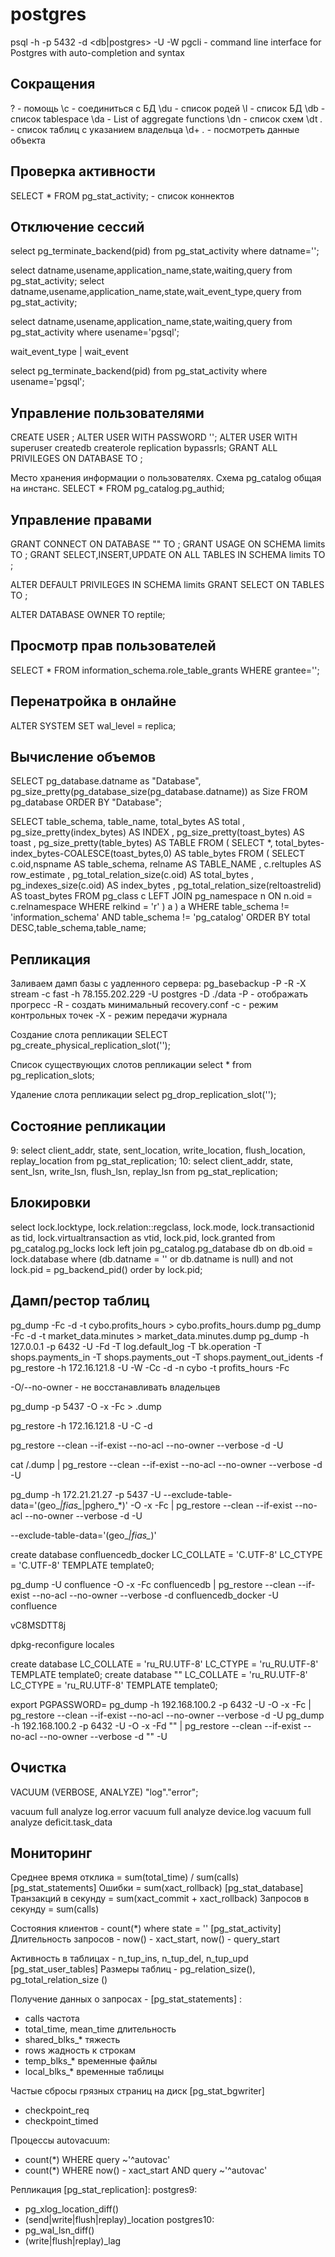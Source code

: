 # postgres

psql -h <host> -p 5432 -d <db|postgres> -U <user> -W
pgcli - command line interface for Postgres with auto-completion and syntax

## Сокращения

\?  - помощь
\с  - соединиться с БД
\du - список родей
\l  - список БД
\db - список tablespace
\da - List of aggregate functions
\dn - список схем
\dt *.* - список таблиц с указанием владельца
\d+ *.* - посмотреть данные объекта

## Проверка активности

SELECT * FROM pg_stat_activity; - список коннектов

## Отключение сессий

select pg_terminate_backend(pid) from pg_stat_activity where datname='<db>';

select datname,usename,application_name,state,waiting,query from pg_stat_activity;
select datname,usename,application_name,state,wait_event_type,query from pg_stat_activity;

select datname,usename,application_name,state,waiting,query from pg_stat_activity where usename='pgsql';

wait_event_type | wait_event

select pg_terminate_backend(pid) from pg_stat_activity where usename='pgsql';

## Управление пользователями

CREATE USER <user>;
ALTER USER <user> WITH PASSWORD '<password>';
ALTER USER <user> WITH superuser createdb createrole replication bypassrls; 
GRANT ALL PRIVILEGES ON DATABASE <db> TO <user>;

Место хранения информации о пользователях. Схема pg_catalog общая на инстанс.
SELECT * FROM pg_catalog.pg_authid;

## Управление правами

GRANT CONNECT ON DATABASE "<db>" TO <user>;
GRANT USAGE ON SCHEMA limits TO <user>;
GRANT SELECT,INSERT,UPDATE ON ALL TABLES IN SCHEMA limits TO <user>;

ALTER DEFAULT PRIVILEGES IN SCHEMA limits GRANT SELECT ON TABLES TO <user>;

ALTER DATABASE <db> OWNER TO reptile;

## Просмотр прав пользователей

SELECT * FROM information_schema.role_table_grants WHERE grantee='<user>';

## Перенатройка в онлайне

ALTER SYSTEM SET wal_level = replica;

## Вычисление объемов

SELECT pg_database.datname as "Database", pg_size_pretty(pg_database_size(pg_database.datname)) as Size FROM pg_database ORDER BY "Database";

SELECT table_schema, table_name, total_bytes AS total
    , pg_size_pretty(index_bytes) AS INDEX
    , pg_size_pretty(toast_bytes) AS toast
    , pg_size_pretty(table_bytes) AS TABLE
  FROM (
  SELECT *, total_bytes-index_bytes-COALESCE(toast_bytes,0) AS table_bytes FROM (
      SELECT c.oid,nspname AS table_schema, relname AS TABLE_NAME
              , c.reltuples AS row_estimate
              , pg_total_relation_size(c.oid) AS total_bytes
              , pg_indexes_size(c.oid) AS index_bytes
              , pg_total_relation_size(reltoastrelid) AS toast_bytes
          FROM pg_class c
          LEFT JOIN pg_namespace n ON n.oid = c.relnamespace
          WHERE relkind = 'r'
  ) a
) a
WHERE table_schema != 'information_schema' AND table_schema != 'pg_catalog'
ORDER BY total DESC,table_schema,table_name;

## Репликация
Заливаем дамп базы с уадленного сервера:
pg_basebackup -P -R -X stream -c fast -h 78.155.202.229 -U postgres -D ./data
-P - отображать прогресс
-R - создать минимальный recovery.conf
-c - режим контрольных точек
-X - режим передачи журнала

Создание слота репликации
SELECT pg_create_physical_replication_slot('<name>'); 

Список существующих слотов репликации
select * from pg_replication_slots; 

Удаление слота репликации
select pg_drop_replication_slot('<name>');

## Состояние репликации

9: select client_addr, state, sent_location, write_location, flush_location, replay_location from pg_stat_replication;
10: select client_addr, state, sent_lsn, write_lsn, flush_lsn, replay_lsn from pg_stat_replication;

## Блокировки

select
  lock.locktype,
  lock.relation::regclass,
  lock.mode,
  lock.transactionid as tid,
  lock.virtualtransaction as vtid,
  lock.pid,
  lock.granted
from pg_catalog.pg_locks lock
  left join pg_catalog.pg_database db
    on db.oid = lock.database
where (db.datname = '<db>' or db.datname is null)
  and not lock.pid = pg_backend_pid()
order by lock.pid;

## Дамп/рестор таблиц

pg_dump -Fc -d <db> -t cybo.profits_hours > cybo.profits_hours.dump
pg_dump -Fc -d <db> -t market_data.minutes > market_data.minutes.dump
pg_dump -h 127.0.0.1 -p 6432 -U <user> -Fd <db> -T log.default_log -T bk.operation -T shops.payments_in -T shops.payments_out -T shops.payment_out_idents -f <db>
pg_restore -h 172.16.121.8 -U <user> -W -Cc -d <db> -n cybo -t profits_hours -Fc 

-O/--no-owner - не восстанавливать владельцев

pg_dump -p 5437 -O -x -Fc <db>  > <db>.dump

pg_restore -h 172.16.121.8 -U <user> -C -d <db>

pg_restore --clean --if-exist --no-acl --no-owner --verbose -d <db> -U <user>

cat /<db>.dump | pg_restore --clean --if-exist --no-acl --no-owner --verbose -d <db> -U <user>

pg_dump -h 172.21.21.27 -p 5437 -U <user> --exclude-table-data='(geo_*|fias_*|pghero_*)' -O -x -Fc <db> | pg_restore --clean --if-exist --no-acl --no-owner --verbose -d <db> -U <user>

--exclude-table-data='(geo_*|fias_*)'

create database confluencedb_docker LC_COLLATE = 'C.UTF-8' LC_CTYPE = 'C.UTF-8' TEMPLATE template0;

pg_dump -U confluence -O -x -Fc confluencedb | pg_restore --clean --if-exist --no-acl --no-owner --verbose -d confluencedb_docker -U confluence

vC8MSDTT8j


dpkg-reconfigure locales

create database <db> LC_COLLATE = 'ru_RU.UTF-8' LC_CTYPE = 'ru_RU.UTF-8' TEMPLATE template0;
create database "<db>" LC_COLLATE = 'ru_RU.UTF-8' LC_CTYPE = 'ru_RU.UTF-8' TEMPLATE template0;

export PGPASSWORD=<passowrd>
pg_dump -h 192.168.100.2 -p 6432 -U <user> -O -x -Fc <db> | pg_restore --clean --if-exist --no-acl --no-owner --verbose -d <db> -U <user>
pg_dump -h 192.168.100.2 -p 6432 -U <user> -O -x -Fd "<db>" | pg_restore --clean --if-exist --no-acl --no-owner --verbose -d "<db>" -U <user>

## Очистка

VACUUM (VERBOSE, ANALYZE) "log"."error";

vacuum full analyze log.error
vacuum full analyze device.log
vacuum full analyze deficit.task_data

## Мониторинг

Среднее время отклика = sum(total_time) / sum(calls) [pg_stat_statements]
Ошибки = sum(xact_rollback) [pg_stat_database]
Транзакций в секунду = sum(xact_commit + xact_rollback)
Запросов в секунду = sum(calls)

Состояния клиентов - count(*) where state = '' [pg_stat_activity]
Длительность запросов - now() - xact_start, now() - query_start

Активность в таблицах - n_tup_ins, n_tup_del, n_tup_upd [pg_stat_user_tables]
Размеры таблиц - pg_relation_size(), pg_total_relation_size ()

Получение данных о запросах - [pg_stat_statements] :
 - calls частота
 - total_time, mean_time длительность
 - shared_blks_* тяжесть
 - rows  жадность к строкам
 - temp_blks_* временные файлы
 - local_blks_* временные таблицы

Частые сбросы грязных страниц на диск [pg_stat_bgwriter]
 - checkpoint_req
 - checkpoint_timed

Процессы autovacuum:
 - count(*) WHERE query ~'^autovac'
 - count(*) WHERE now() - xact_start AND query ~'^autovac'

Репликация [pg_stat_replication]:
postgres9:
  - pg_xlog_location_diff()
  - (send|write|flush|replay)_location
postgres10:
  - pg_wal_lsn_diff()
  - (write|flush|replay)_lag
